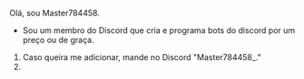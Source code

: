 Olá, sou Master784458.

- Sou um membro do Discord que cria e programa bots do discord por um preço ou de graça.

1. Caso queira me adicionar, mande no Discord "Master784458_."
2. 
